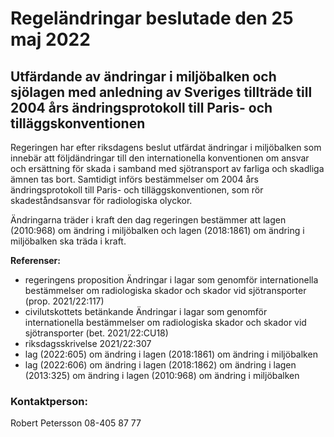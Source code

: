 # Regeländringar beslutade den 25 maj 2022

## Utfärdande av ändringar i miljöbalken och sjölagen med anledning av Sveriges tillträde till 2004 års ändringsprotokoll till Paris- och tilläggskonventionen

Regeringen har efter riksdagens beslut utfärdat ändringar i miljöbalken som innebär att följdändringar till den internationella konventionen om ansvar och ersättning för skada i samband med sjötransport av farliga och skadliga ämnen tas bort. Samtidigt införs bestämmelser om 2004 års ändringsprotokoll till Paris- och tilläggskonventionen, som rör skadeståndsansvar för radiologiska olyckor.

Ändringarna träder i kraft den dag regeringen bestämmer att lagen (2010:968) om ändring i miljöbalken och lagen (2018:1861) om ändring i miljöbalken ska träda i kraft.

**Referenser:**

* regeringens proposition Ändringar i lagar som genomför internationella bestämmelser om radiologiska skador och skador vid sjötransporter (prop. 2021/22:117)
* civilutskottets betänkande Ändringar i lagar som genomför internationella bestämmelser om radiologiska skador och skador vid sjötransporter (bet. 2021/22:CU18)
* riksdagsskrivelse 2021/22:307
* lag (2022:605) om ändring i lagen (2018:1861) om ändring i miljöbalken
* lag (2022:606) om ändring i lagen (2018:1862) om ändring i lagen (2013:325) om ändring i lagen (2010:968) om ändring i miljöbalken

### Kontaktperson:

Robert Petersson 08-405 87 77
